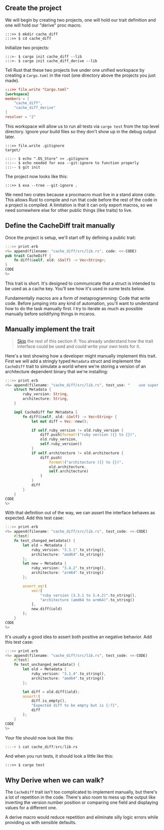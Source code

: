 <span id="chapter_01" />

## Create the project

We will begin by creating two projects, one will hold our trait definition and one will hold our "derive" proc macro.

```term
:::>> $ mkdir cache_diff
:::>> $ cd cache_diff
```

Initialize two projects:

```term
:::>- $ cargo init cache_diff --lib
:::>- $ cargo init cache_diff_derive --lib
```

Tell Rust that these two projects live under one unified workspace by creating a `Cargo.toml` in the root (one directory above the projects you just made).

```toml
:::>> file.write "Cargo.toml"
[workspace]
members = [
    "cache_diff",
    "cache_diff_derive"
]
resolver = "2"
```

This workspace will allow us to run all tests via `cargo test` from the top level directory. Ignore your build files so they don't show up in the debug output later.

```
:::>> file.write .gitignore
target/
```

```
:::-- $ echo ".DS_Store" >> .gitignore
:::-- $ echo needed for exa --git-ignore to function properly
:::-- $ git init
```

The project now looks like this:

```term
:::>> $ exa --tree --git-ignore .
```

We need two crates because a procmacro must live in a stand alone crate. This allows Rust to compile and run that code before the rest of the code in a project is compiled. A limitation is that it can only export macros, so we need somewhere else for other public things (like traits) to live.

<span id="chapter_02" />

## Define the CacheDiff trait manually

Once the project is setup, we'll start off by defining a public trait:

```rust
:::>> print.erb
<%= append(filename: "cache_diff/src/lib.rs", code: <<-CODE)
pub trait CacheDiff {
    fn diff(&self, old: &Self) -> Vec<String>;
}
CODE
%>
```

This trait is short. It's designed to communicate that a struct is intended to be used as a cache key. You'll see how it's used in some tests below.

Fundamentally macros are a form of metaprogramming: Code that write code. Before jumping into any kind of automation, you'll want to understand how to do the task manually first. I try to iterate as much as possible manually before solidifying things in mcaros.

## Manually implement the trait

> [Skip](#chapter_03) the rest of this section if: You already understand how the trait interface could be used and could write your own tests for it.

Here's a test showing how a developer might manually implement this trait. First we will add a stringly typed `Metadata` struct and implement the `CacheDiff` trait to simulate a world where we're storing a version of an architecture dependent binary that we're installing:

```rust
:::>> print.erb
<%= append(filename: "cache_diff/src/lib.rs", test_use: "    use super::*;", test_code: <<-CODE)
    struct Metadata {
        ruby_version: String,
        architecture: String,
    }

    impl CacheDiff for Metadata {
        fn diff(&self, old: &Self) -> Vec<String> {
            let mut diff = Vec::new();

            if self.ruby_version != old.ruby_version {
                diff.push(format!("ruby version ({} to {})",
                old.ruby_version,
                self.ruby_version))
            }
            if self.architecture != old.architecture {
                diff.push(
                    format!("architecture ({} to {})",
                    old.architecture,
                    self.architecture)
                )
            }
            diff
        }
    }
CODE
%>
```

With that definition out of the way, we can assert the interface behaves as expected. Add this test case:

```rust
:::>> print.erb
<%= append(filename: "cache_diff/src/lib.rs", test_code: <<-CODE)
    #[test]
    fn test_changed_metadata() {
        let old = Metadata {
            ruby_version: "3.3.1".to_string(),
            architecture: "amd64".to_string()
        };
        let new = Metadata {
            ruby_version: "3.4.2".to_string(),
            architecture: "arm64".to_string()
        };

        assert_eq!(
            vec![
                "ruby version (3.3.1 to 3.4.2)".to_string(),
                "architecture (amd64 to arm64)".to_string()
            ],
            new.diff(&old)
        );
    }
CODE
%>
```

It's usually a good idea to assert both positive an negative behavior. Add this test case:

```rust
:::>> print.erb
<%= append(filename: "cache_diff/src/lib.rs", test_code: <<-CODE)
    #[test]
    fn test_unchanged_metadata() {
        let old = Metadata {
            ruby_version: "3.1.4".to_string(),
            architecture: "amd64".to_string()
        };

        let diff = old.diff(&old);
        assert!(
            diff.is_empty(),
            "Expected diff to be empty but is {:?}",
            diff
        );
    }
CODE
%>
```

Your file should now look like this:

```rust
:::-> $ cat cache_diff/src/lib.rs
```

And when you run tests, it should look a little like this:

```
:::>> $ cargo test
```

## Why Derive when we can walk?

The `CacheDiff` trait isn't too complicated to implement manually, but there's a lot of repetition in the code. There's also room to mess up the output like inverting the version number position or comparing one field and displaying values for a different one.

A derive macro would reduce repetition and eliminate silly logic errors while providing us with sensible defaults.
